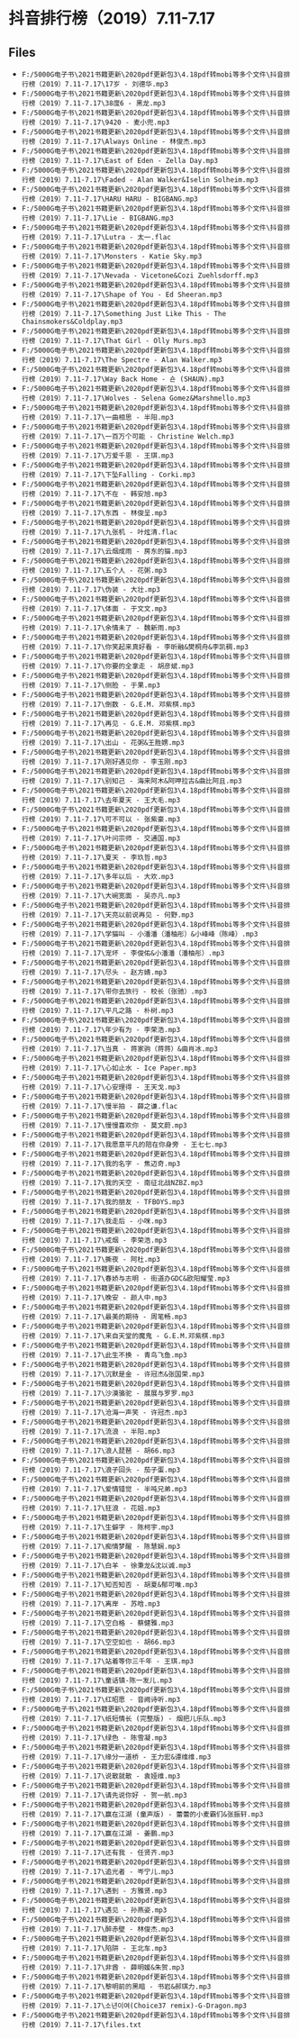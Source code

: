 # 抖音排行榜（2019）7.11-7.17

## Files

- `F:/5000G电子书\2021书籍更新\2020pdf更新包3\4.18pdf转mobi等多个文件\抖音排行榜（2019）7.11-7.17\17岁 - 刘德华.mp3`
- `F:/5000G电子书\2021书籍更新\2020pdf更新包3\4.18pdf转mobi等多个文件\抖音排行榜（2019）7.11-7.17\38度6 - 黑龙.mp3`
- `F:/5000G电子书\2021书籍更新\2020pdf更新包3\4.18pdf转mobi等多个文件\抖音排行榜（2019）7.11-7.17\9420 - 麦小兜.mp3`
- `F:/5000G电子书\2021书籍更新\2020pdf更新包3\4.18pdf转mobi等多个文件\抖音排行榜（2019）7.11-7.17\Always Online - 林俊杰.mp3`
- `F:/5000G电子书\2021书籍更新\2020pdf更新包3\4.18pdf转mobi等多个文件\抖音排行榜（2019）7.11-7.17\East of Eden - Zella Day.mp3`
- `F:/5000G电子书\2021书籍更新\2020pdf更新包3\4.18pdf转mobi等多个文件\抖音排行榜（2019）7.11-7.17\Faded - Alan Walker&Iselin Solheim.mp3`
- `F:/5000G电子书\2021书籍更新\2020pdf更新包3\4.18pdf转mobi等多个文件\抖音排行榜（2019）7.11-7.17\HARU HARU - BIGBANG.mp3`
- `F:/5000G电子书\2021书籍更新\2020pdf更新包3\4.18pdf转mobi等多个文件\抖音排行榜（2019）7.11-7.17\Lie - BIGBANG.mp3`
- `F:/5000G电子书\2021书籍更新\2020pdf更新包3\4.18pdf转mobi等多个文件\抖音排行榜（2019）7.11-7.17\Lutra - 太一.flac`
- `F:/5000G电子书\2021书籍更新\2020pdf更新包3\4.18pdf转mobi等多个文件\抖音排行榜（2019）7.11-7.17\Monsters - Katie Sky.mp3`
- `F:/5000G电子书\2021书籍更新\2020pdf更新包3\4.18pdf转mobi等多个文件\抖音排行榜（2019）7.11-7.17\Nevada - Vicetone&Cozi Zuehlsdorff.mp3`
- `F:/5000G电子书\2021书籍更新\2020pdf更新包3\4.18pdf转mobi等多个文件\抖音排行榜（2019）7.11-7.17\Shape of You - Ed Sheeran.mp3`
- `F:/5000G电子书\2021书籍更新\2020pdf更新包3\4.18pdf转mobi等多个文件\抖音排行榜（2019）7.11-7.17\Something Just Like This - The Chainsmokers&Coldplay.mp3`
- `F:/5000G电子书\2021书籍更新\2020pdf更新包3\4.18pdf转mobi等多个文件\抖音排行榜（2019）7.11-7.17\That Girl - Olly Murs.mp3`
- `F:/5000G电子书\2021书籍更新\2020pdf更新包3\4.18pdf转mobi等多个文件\抖音排行榜（2019）7.11-7.17\The Spectre - Alan Walker.mp3`
- `F:/5000G电子书\2021书籍更新\2020pdf更新包3\4.18pdf转mobi等多个文件\抖音排行榜（2019）7.11-7.17\Way Back Home - 숀 (SHAUN).mp3`
- `F:/5000G电子书\2021书籍更新\2020pdf更新包3\4.18pdf转mobi等多个文件\抖音排行榜（2019）7.11-7.17\Wolves - Selena Gomez&Marshmello.mp3`
- `F:/5000G电子书\2021书籍更新\2020pdf更新包3\4.18pdf转mobi等多个文件\抖音排行榜（2019）7.11-7.17\一曲相思 - 半阳.mp3`
- `F:/5000G电子书\2021书籍更新\2020pdf更新包3\4.18pdf转mobi等多个文件\抖音排行榜（2019）7.11-7.17\一百万个可能 - Christine Welch.mp3`
- `F:/5000G电子书\2021书籍更新\2020pdf更新包3\4.18pdf转mobi等多个文件\抖音排行榜（2019）7.11-7.17\万爱千恩 - 王琪.mp3`
- `F:/5000G电子书\2021书籍更新\2020pdf更新包3\4.18pdf转mobi等多个文件\抖音排行榜（2019）7.11-7.17\下坠Falling - Corki.mp3`
- `F:/5000G电子书\2021书籍更新\2020pdf更新包3\4.18pdf转mobi等多个文件\抖音排行榜（2019）7.11-7.17\不在 - 韩安旭.mp3`
- `F:/5000G电子书\2021书籍更新\2020pdf更新包3\4.18pdf转mobi等多个文件\抖音排行榜（2019）7.11-7.17\东西 - 林俊呈.mp3`
- `F:/5000G电子书\2021书籍更新\2020pdf更新包3\4.18pdf转mobi等多个文件\抖音排行榜（2019）7.11-7.17\九张机 - 叶炫清.flac`
- `F:/5000G电子书\2021书籍更新\2020pdf更新包3\4.18pdf转mobi等多个文件\抖音排行榜（2019）7.11-7.17\云烟成雨 - 房东的猫.mp3`
- `F:/5000G电子书\2021书籍更新\2020pdf更新包3\4.18pdf转mobi等多个文件\抖音排行榜（2019）7.11-7.17\五个人 - 花粥.mp3`
- `F:/5000G电子书\2021书籍更新\2020pdf更新包3\4.18pdf转mobi等多个文件\抖音排行榜（2019）7.11-7.17\伪装 - 大壮.mp3`
- `F:/5000G电子书\2021书籍更新\2020pdf更新包3\4.18pdf转mobi等多个文件\抖音排行榜（2019）7.11-7.17\体面 - 于文文.mp3`
- `F:/5000G电子书\2021书籍更新\2020pdf更新包3\4.18pdf转mobi等多个文件\抖音排行榜（2019）7.11-7.17\余情未了 - 魏新雨.mp3`
- `F:/5000G电子书\2021书籍更新\2020pdf更新包3\4.18pdf转mobi等多个文件\抖音排行榜（2019）7.11-7.17\你笑起来真好看 - 李昕融&樊桐舟&李凯稠.mp3`
- `F:/5000G电子书\2021书籍更新\2020pdf更新包3\4.18pdf转mobi等多个文件\抖音排行榜（2019）7.11-7.17\你要的全拿走 - 胡彦斌.mp3`
- `F:/5000G电子书\2021书籍更新\2020pdf更新包3\4.18pdf转mobi等多个文件\抖音排行榜（2019）7.11-7.17\侧脸 - 于果.mp3`
- `F:/5000G电子书\2021书籍更新\2020pdf更新包3\4.18pdf转mobi等多个文件\抖音排行榜（2019）7.11-7.17\倒数 - G.E.M. 邓紫棋.mp3`
- `F:/5000G电子书\2021书籍更新\2020pdf更新包3\4.18pdf转mobi等多个文件\抖音排行榜（2019）7.11-7.17\再见 - G.E.M. 邓紫棋.mp3`
- `F:/5000G电子书\2021书籍更新\2020pdf更新包3\4.18pdf转mobi等多个文件\抖音排行榜（2019）7.11-7.17\出山 - 花粥&王胜娚.mp3`
- `F:/5000G电子书\2021书籍更新\2020pdf更新包3\4.18pdf转mobi等多个文件\抖音排行榜（2019）7.11-7.17\刚好遇见你 - 李玉刚.mp3`
- `F:/5000G电子书\2021书籍更新\2020pdf更新包3\4.18pdf转mobi等多个文件\抖音排行榜（2019）7.11-7.17\别知己 - 海来阿木&阿呷拉古&曲比阿且.mp3`
- `F:/5000G电子书\2021书籍更新\2020pdf更新包3\4.18pdf转mobi等多个文件\抖音排行榜（2019）7.11-7.17\去年夏天 - 王大毛.mp3`
- `F:/5000G电子书\2021书籍更新\2020pdf更新包3\4.18pdf转mobi等多个文件\抖音排行榜（2019）7.11-7.17\可不可以 - 张紫豪.mp3`
- `F:/5000G电子书\2021书籍更新\2020pdf更新包3\4.18pdf转mobi等多个文件\抖音排行榜（2019）7.11-7.17\叶问宗师 - 交通国.mp3`
- `F:/5000G电子书\2021书籍更新\2020pdf更新包3\4.18pdf转mobi等多个文件\抖音排行榜（2019）7.11-7.17\夏天 - 李玖哲.mp3`
- `F:/5000G电子书\2021书籍更新\2020pdf更新包3\4.18pdf转mobi等多个文件\抖音排行榜（2019）7.11-7.17\多年以后 - 大欢.mp3`
- `F:/5000G电子书\2021书籍更新\2020pdf更新包3\4.18pdf转mobi等多个文件\抖音排行榜（2019）7.11-7.17\大碗宽面 - 吴亦凡.mp3`
- `F:/5000G电子书\2021书籍更新\2020pdf更新包3\4.18pdf转mobi等多个文件\抖音排行榜（2019）7.11-7.17\天亮以前说再见 - 何野.mp3`
- `F:/5000G电子书\2021书籍更新\2020pdf更新包3\4.18pdf转mobi等多个文件\抖音排行榜（2019）7.11-7.17\学猫叫 - 小潘潘（潘柚彤）&小峰峰（陈峰）.mp3`
- `F:/5000G电子书\2021书籍更新\2020pdf更新包3\4.18pdf转mobi等多个文件\抖音排行榜（2019）7.11-7.17\宠坏 - 李俊佑&小潘潘（潘柚彤）.mp3`
- `F:/5000G电子书\2021书籍更新\2020pdf更新包3\4.18pdf转mobi等多个文件\抖音排行榜（2019）7.11-7.17\尽头 - 赵方婧.mp3`
- `F:/5000G电子书\2021书籍更新\2020pdf更新包3\4.18pdf转mobi等多个文件\抖音排行榜（2019）7.11-7.17\带你去旅行 - 校长（张驰）.mp3`
- `F:/5000G电子书\2021书籍更新\2020pdf更新包3\4.18pdf转mobi等多个文件\抖音排行榜（2019）7.11-7.17\平凡之路 - 朴树.mp3`
- `F:/5000G电子书\2021书籍更新\2020pdf更新包3\4.18pdf转mobi等多个文件\抖音排行榜（2019）7.11-7.17\年少有为 - 李荣浩.mp3`
- `F:/5000G电子书\2021书籍更新\2020pdf更新包3\4.18pdf转mobi等多个文件\抖音排行榜（2019）7.11-7.17\当真 - 蒋家驹（蒋蒋）&曲肖冰.mp3`
- `F:/5000G电子书\2021书籍更新\2020pdf更新包3\4.18pdf转mobi等多个文件\抖音排行榜（2019）7.11-7.17\心如止水 - Ice Paper.mp3`
- `F:/5000G电子书\2021书籍更新\2020pdf更新包3\4.18pdf转mobi等多个文件\抖音排行榜（2019）7.11-7.17\心安理得 - 王天戈.mp3`
- `F:/5000G电子书\2021书籍更新\2020pdf更新包3\4.18pdf转mobi等多个文件\抖音排行榜（2019）7.11-7.17\慢半拍 - 薛之谦.flac`
- `F:/5000G电子书\2021书籍更新\2020pdf更新包3\4.18pdf转mobi等多个文件\抖音排行榜（2019）7.11-7.17\慢慢喜欢你 - 莫文蔚.mp3`
- `F:/5000G电子书\2021书籍更新\2020pdf更新包3\4.18pdf转mobi等多个文件\抖音排行榜（2019）7.11-7.17\我愿意平凡的陪在你身旁 - 王七七.mp3`
- `F:/5000G电子书\2021书籍更新\2020pdf更新包3\4.18pdf转mobi等多个文件\抖音排行榜（2019）7.11-7.17\我的名字 - 焦迈奇.mp3`
- `F:/5000G电子书\2021书籍更新\2020pdf更新包3\4.18pdf转mobi等多个文件\抖音排行榜（2019）7.11-7.17\我的天空 - 南征北战NZBZ.mp3`
- `F:/5000G电子书\2021书籍更新\2020pdf更新包3\4.18pdf转mobi等多个文件\抖音排行榜（2019）7.11-7.17\我的朋友 - TFBOYS.mp3`
- `F:/5000G电子书\2021书籍更新\2020pdf更新包3\4.18pdf转mobi等多个文件\抖音排行榜（2019）7.11-7.17\我走后 - 小咪.mp3`
- `F:/5000G电子书\2021书籍更新\2020pdf更新包3\4.18pdf转mobi等多个文件\抖音排行榜（2019）7.11-7.17\戒烟 - 李荣浩.mp3`
- `F:/5000G电子书\2021书籍更新\2020pdf更新包3\4.18pdf转mobi等多个文件\抖音排行榜（2019）7.11-7.17\撕夜 - 阿杜.mp3`
- `F:/5000G电子书\2021书籍更新\2020pdf更新包3\4.18pdf转mobi等多个文件\抖音排行榜（2019）7.11-7.17\春娇与志明 - 街道办GDC&欧阳耀莹.mp3`
- `F:/5000G电子书\2021书籍更新\2020pdf更新包3\4.18pdf转mobi等多个文件\抖音排行榜（2019）7.11-7.17\晚安 - 颜人中.mp3`
- `F:/5000G电子书\2021书籍更新\2020pdf更新包3\4.18pdf转mobi等多个文件\抖音排行榜（2019）7.11-7.17\最美的期待 - 周笔畅.mp3`
- `F:/5000G电子书\2021书籍更新\2020pdf更新包3\4.18pdf转mobi等多个文件\抖音排行榜（2019）7.11-7.17\来自天堂的魔鬼 - G.E.M.邓紫棋.mp3`
- `F:/5000G电子书\2021书籍更新\2020pdf更新包3\4.18pdf转mobi等多个文件\抖音排行榜（2019）7.11-7.17\此生不换 - 青鸟飞鱼.mp3`
- `F:/5000G电子书\2021书籍更新\2020pdf更新包3\4.18pdf转mobi等多个文件\抖音排行榜（2019）7.11-7.17\沉默是金 - 许冠杰&张国荣.mp3`
- `F:/5000G电子书\2021书籍更新\2020pdf更新包3\4.18pdf转mobi等多个文件\抖音排行榜（2019）7.11-7.17\沙漠骆驼 - 展展与罗罗.mp3`
- `F:/5000G电子书\2021书籍更新\2020pdf更新包3\4.18pdf转mobi等多个文件\抖音排行榜（2019）7.11-7.17\沧海一声笑 - 许冠杰.mp3`
- `F:/5000G电子书\2021书籍更新\2020pdf更新包3\4.18pdf转mobi等多个文件\抖音排行榜（2019）7.11-7.17\流浪 - 半阳.mp3`
- `F:/5000G电子书\2021书籍更新\2020pdf更新包3\4.18pdf转mobi等多个文件\抖音排行榜（2019）7.11-7.17\浪人琵琶 - 胡66.mp3`
- `F:/5000G电子书\2021书籍更新\2020pdf更新包3\4.18pdf转mobi等多个文件\抖音排行榜（2019）7.11-7.17\浪子回头 - 茄子蛋.mp3`
- `F:/5000G电子书\2021书籍更新\2020pdf更新包3\4.18pdf转mobi等多个文件\抖音排行榜（2019）7.11-7.17\爱情错觉 - 半吨兄弟.mp3`
- `F:/5000G电子书\2021书籍更新\2020pdf更新包3\4.18pdf转mobi等多个文件\抖音排行榜（2019）7.11-7.17\狂浪 - 花姐.mp3`
- `F:/5000G电子书\2021书籍更新\2020pdf更新包3\4.18pdf转mobi等多个文件\抖音排行榜（2019）7.11-7.17\生僻字 - 陈柯宇.mp3`
- `F:/5000G电子书\2021书籍更新\2020pdf更新包3\4.18pdf转mobi等多个文件\抖音排行榜（2019）7.11-7.17\痴情梦醒 - 陈慧娴.mp3`
- `F:/5000G电子书\2021书籍更新\2020pdf更新包3\4.18pdf转mobi等多个文件\抖音排行榜（2019）7.11-7.17\白羊 - 徐秉龙&沈以诚.mp3`
- `F:/5000G电子书\2021书籍更新\2020pdf更新包3\4.18pdf转mobi等多个文件\抖音排行榜（2019）7.11-7.17\知否知否 - 胡夏&郁可唯.mp3`
- `F:/5000G电子书\2021书籍更新\2020pdf更新包3\4.18pdf转mobi等多个文件\抖音排行榜（2019）7.11-7.17\离岸 - 苏晗.mp3`
- `F:/5000G电子书\2021书籍更新\2020pdf更新包3\4.18pdf转mobi等多个文件\抖音排行榜（2019）7.11-7.17\空白格 - 蔡健雅.mp3`
- `F:/5000G电子书\2021书籍更新\2020pdf更新包3\4.18pdf转mobi等多个文件\抖音排行榜（2019）7.11-7.17\空空如也 - 胡66.mp3`
- `F:/5000G电子书\2021书籍更新\2020pdf更新包3\4.18pdf转mobi等多个文件\抖音排行榜（2019）7.11-7.17\站着等你三千年 - 王琪.mp3`
- `F:/5000G电子书\2021书籍更新\2020pdf更新包3\4.18pdf转mobi等多个文件\抖音排行榜（2019）7.11-7.17\童话镇-陈一发儿.mp3`
- `F:/5000G电子书\2021书籍更新\2020pdf更新包3\4.18pdf转mobi等多个文件\抖音排行榜（2019）7.11-7.17\红昭愿 - 音阙诗听.mp3`
- `F:/5000G电子书\2021书籍更新\2020pdf更新包3\4.18pdf转mobi等多个文件\抖音排行榜（2019）7.11-7.17\纸短情长 (完整版) - 烟把儿乐队.mp3`
- `F:/5000G电子书\2021书籍更新\2020pdf更新包3\4.18pdf转mobi等多个文件\抖音排行榜（2019）7.11-7.17\绿色 - 陈雪凝.mp3`
- `F:/5000G电子书\2021书籍更新\2020pdf更新包3\4.18pdf转mobi等多个文件\抖音排行榜（2019）7.11-7.17\缘分一道桥 - 王力宏&谭维维.mp3`
- `F:/5000G电子书\2021书籍更新\2020pdf更新包3\4.18pdf转mobi等多个文件\抖音排行榜（2019）7.11-7.17\说散就散 - 袁娅维.mp3`
- `F:/5000G电子书\2021书籍更新\2020pdf更新包3\4.18pdf转mobi等多个文件\抖音排行榜（2019）7.11-7.17\请先说你好 - 贺一航.mp3`
- `F:/5000G电子书\2021书籍更新\2020pdf更新包3\4.18pdf转mobi等多个文件\抖音排行榜（2019）7.11-7.17\赢在江湖 (童声版) - 蕾蕾的小麦霸们&张振轩.mp3`
- `F:/5000G电子书\2021书籍更新\2020pdf更新包3\4.18pdf转mobi等多个文件\抖音排行榜（2019）7.11-7.17\赢在江湖 - 姜鹏.mp3`
- `F:/5000G电子书\2021书籍更新\2020pdf更新包3\4.18pdf转mobi等多个文件\抖音排行榜（2019）7.11-7.17\还有我 - 任贤齐.mp3`
- `F:/5000G电子书\2021书籍更新\2020pdf更新包3\4.18pdf转mobi等多个文件\抖音排行榜（2019）7.11-7.17\追光者 - 岑宁儿.mp3`
- `F:/5000G电子书\2021书籍更新\2020pdf更新包3\4.18pdf转mobi等多个文件\抖音排行榜（2019）7.11-7.17\遇到 - 方雅贤.mp3`
- `F:/5000G电子书\2021书籍更新\2020pdf更新包3\4.18pdf转mobi等多个文件\抖音排行榜（2019）7.11-7.17\遇见 - 孙燕姿.mp3`
- `F:/5000G电子书\2021书籍更新\2020pdf更新包3\4.18pdf转mobi等多个文件\抖音排行榜（2019）7.11-7.17\醉赤壁 - 林俊杰.mp3`
- `F:/5000G电子书\2021书籍更新\2020pdf更新包3\4.18pdf转mobi等多个文件\抖音排行榜（2019）7.11-7.17\陷阱 - 王北车.mp3`
- `F:/5000G电子书\2021书籍更新\2020pdf更新包3\4.18pdf转mobi等多个文件\抖音排行榜（2019）7.11-7.17\非酋 - 薛明媛&朱贺.mp3`
- `F:/5000G电子书\2021书籍更新\2020pdf更新包3\4.18pdf转mobi等多个文件\抖音排行榜（2019）7.11-7.17\黎明前的黑暗 - 书岩&郝琪力.mp3`
- `F:/5000G电子书\2021书籍更新\2020pdf更新包3\4.18pdf转mobi等多个文件\抖音排行榜（2019）7.11-7.17\소년이여(Choice37 remix)-G-Dragon.mp3`
- `F:/5000G电子书\2021书籍更新\2020pdf更新包3\4.18pdf转mobi等多个文件\抖音排行榜（2019）7.11-7.17\files.txt`

